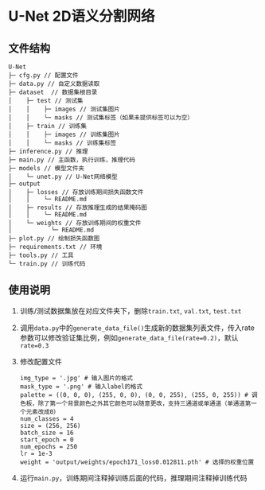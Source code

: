 # U-Net 2D语义分割网络

## 文件结构

```
U-Net
├─ cfg.py // 配置文件
├─ data.py // 自定义数据读取
├─ dataset  // 数据集根目录
│    ├─ test // 测试集
│    │    ├─ images // 测试集图片
│    │    └─ masks // 测试集标签（如果未提供标签可以为空）
│    ├─ train // 训练集
│    │    ├─ images // 训练集图片
│    │    └─ masks // 训练集标签
├─ inference.py // 推理
├─ main.py // 主函数，执行训练，推理代码
├─ models // 模型文件夹
│    └─ unet.py // U-Net网络模型
├─ output
│    ├─ losses // 存放训练期间损失函数文件
│    │    └─ README.md
│    ├─ results // 存放推理生成的结果掩码图
│    │    └─ README.md
│    └─ weights // 存放训练期间的权重文件
│           └─ README.md
├─ plot.py // 绘制损失函数图
├─ requirements.txt // 环境
├─ tools.py // 工具
└─ train.py // 训练代码
```

## 使用说明

1. 训练/测试数据集放在对应文件夹下，删除`train.txt`, `val.txt`, `test.txt`

2. 调用`data.py`中的`generate_data_file()`生成新的数据集列表文件，传入rate参数可以修改验证集比例，例如`generate_data_file(rate=0.2)`，默认`rate=0.3`

3. 修改配置文件

   ```
   img_type = '.jpg' # 输入图片的格式
   mask_type = '.png' # 输入label的格式
   palette = ((0, 0, 0), (255, 0, 0), (0, 0, 255), (255, 0, 255)) # 调色板，除了第一个背景颜色之外其它颜色可以随意更改，支持三通道或单通道（单通道第一个元素改成0）
   num_classes = 4 
   size = (256, 256)
   batch_size = 16
   start_epoch = 0
   num_epochs = 250
   lr = 1e-3
   weight = 'output/weights/epoch171_loss0.012811.pth' # 选择的权重位置
   ```

4. 运行`main.py`，训练期间注释掉训练后面的代码，推理期间注释掉训练代码
